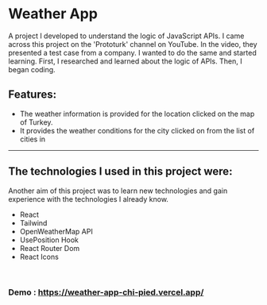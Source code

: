 # Weather App

A project I developed to understand the logic of JavaScript APIs. I came across 
this project on the 'Prototurk' channel on YouTube. In the video, they presented 
a test case from a company. I wanted to do the same and started learning. First, 
I researched and learned about the logic of APIs. Then, I began coding.

## Features:

- The weather information is provided for the location clicked on the map of Turkey.
- It provides the weather conditions for the city clicked on from the list of cities in 

---

## The technologies I used in this project were:

Another aim of this project was to learn new technologies 
and gain experience with the technologies I already know.

- React
- Tailwind
- OpenWeatherMap API
- UsePosition Hook
- React Router Dom
- React Icons

</br>

### Demo : https://weather-app-chi-pied.vercel.app/
